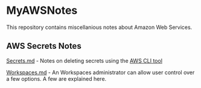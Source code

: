 # MyAWSNotes
This repository contains miscellanious notes about Amazon Web Services.

## AWS Secrets Notes

[Secrets.md](https://github.com/hamiltonrichard/MyAWSNotes/blob/main/Secrets.md) - Notes on deleting secrets using the [AWS CLI tool](https://aws.amazon.com/cli/) 

[Workspaces.md](https://github.com/hamiltonrichard/MyAWSNotes/blob/main/Workspaces.md) - An Workspaces administrator can allow user control over a few options. A few are explained here. 
